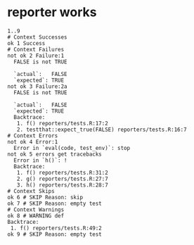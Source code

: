 # reporter works

    1..9
    # Context Successes
    ok 1 Success
    # Context Failures
    not ok 2 Failure:1
      FALSE is not TRUE
      
      `actual`:   FALSE
      `expected`: TRUE 
    not ok 3 Failure:2a
      FALSE is not TRUE
      
      `actual`:   FALSE
      `expected`: TRUE 
      Backtrace:
       1. f() reporters/tests.R:17:2
       2. testthat::expect_true(FALSE) reporters/tests.R:16:7
    # Context Errors
    not ok 4 Error:1
      Error in `eval(code, test_env)`: stop
    not ok 5 errors get tracebacks
      Error in `h()`: !
      Backtrace:
       1. f() reporters/tests.R:31:2
       2. g() reporters/tests.R:27:7
       3. h() reporters/tests.R:28:7
    # Context Skips
    ok 6 # SKIP Reason: skip
    ok 7 # SKIP Reason: empty test
    # Context Warnings
    ok 8 # WARNING def
    Backtrace:
     1. f() reporters/tests.R:49:2
    ok 9 # SKIP Reason: empty test

